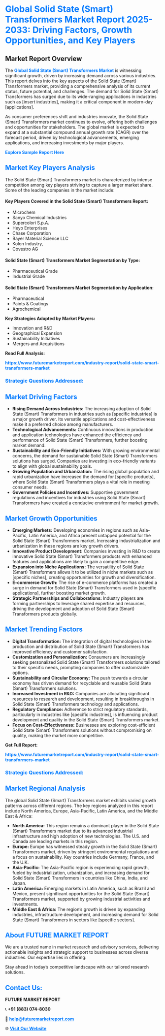 <h1 style="color: #007BFF;">Global Solid State (Smart) Transformers Market Report 2025-2033: Driving Factors, Growth Opportunities, and Key Players</h1>

<section id="overview">
<h2>Market Report Overview</h2>
<p>The <a href="https://www.futuremarketreport.com/industry-report/solid-state-smart-transformers-market" style="color: #007BFF; text-decoration: none;"><strong>Global Solid State (Smart) Transformers Market</strong></a> is witnessing significant growth, driven by increasing demand across various industries. This report delves into the key aspects of the Solid State (Smart) Transformers market, providing a comprehensive analysis of its current status, future potential, and challenges. The demand for Solid State (Smart) Transformers has surged due to its wide-ranging applications in industries such as [insert industries], making it a critical component in modern-day [applications].</p>
<p>As consumer preferences shift and industries innovate, the Solid State (Smart) Transformers market continues to evolve, offering both challenges and opportunities for stakeholders. The global market is expected to expand at a substantial compound annual growth rate (CAGR) over the forecast period, driven by technological advancements, emerging applications, and increasing investments by major players.</p>
</section>

<section id="overview">
<p><a href="https://www.futuremarketreport.com/request-sample/reportId=33658" style="color: #007BFF; text-decoration: none;"><strong>Explore Sample Report Here</strong></a></p>
</section>

<section id="key-players">
<h2 style="color: #007BFF;">Market Key Players Analysis</h2>
<p>The Solid State (Smart) Transformers market is characterized by intense competition among key players striving to capture a larger market share. Some of the leading companies in the market include:</p>
<h4>Key Players Covered in the Solid State (Smart) Transformers Report:</h4>
<ul><li>Microchem</li><li>Sanyo Chemical Industries</li><li>Supercolori S.p.A.</li><li>Heyo Enterprises</li><li>Chase Corporation</li><li>Bayer Material Science LLC</li><li>Kolon Industry,</li><li>Covestro AG</li></ul>
<h4>Solid State (Smart) Transformers Market Segmentation by Type:</h4>
<ul><li>Pharmaceutical Grade</li><li>Industrial Grade</li></ul>

<h4>Solid State (Smart) Transformers Market Segmentation by Application:</h4>
<ul><li>Pharmaceutical</li><li>Paints &amp; Coatings</li><li>Agrochemical</li></ul>
<p><strong>Key Strategies Adopted by Market Players:</strong></p>
<ul>
<li>Innovation and R&D</li>
<li>Geographical Expansion</li>
<li>Sustainability Initiatives</li>
<li>Mergers and Acquisitions</li>
</ul>
</section>

<section>
<p><strong>Read Full Analysis: </strong></p><a href="https://www.futuremarketreport.com/industry-report/solid-state-smart-transformers-market" style="color: #007BFF; text-decoration: none;"><strong>https://www.futuremarketreport.com/industry-report/solid-state-smart-transformers-market</strong></a>
<h3 style="color: #007BFF;">Strategic Questions Addressed:</h3>
</section>

<section id="driving-factors">
<h2 style="color: #007BFF;">Market Driving Factors</h2>
<ul>
<li><strong>Rising Demand Across Industries:</strong> The increasing adoption of Solid State (Smart) Transformers in industries such as [specific industries] is a major growth driver. Its versatile applications and cost-effectiveness make it a preferred choice among manufacturers.</li>
<li><strong>Technological Advancements:</strong> Continuous innovations in production and application technologies have enhanced the efficiency and performance of Solid State (Smart) Transformers, further boosting market demand.</li>
<li><strong>Sustainability and Eco-Friendly Initiatives:</strong> With growing environmental concerns, the demand for sustainable Solid State (Smart) Transformers solutions has surged. Companies are investing in eco-friendly variants to align with global sustainability goals.</li>
<li><strong>Growing Population and Urbanization:</strong> The rising global population and rapid urbanization have increased the demand for [specific products], where Solid State (Smart) Transformers plays a vital role in meeting consumer needs.</li>
<li><strong>Government Policies and Incentives:</strong> Supportive government regulations and incentives for industries using Solid State (Smart) Transformers have created a conducive environment for market growth.</li>
</ul>
</section>

<section id="growth-opportunities">
<h2 style="color: #007BFF;">Market Growth Opportunities</h2>
<ul>
<li><strong>Emerging Markets:</strong> Developing economies in regions such as Asia-Pacific, Latin America, and Africa present untapped potential for the Solid State (Smart) Transformers market. Increasing industrialization and urbanization in these regions are key growth drivers.</li>
<li><strong>Innovative Product Development:</strong> Companies investing in R&D to create innovative Solid State (Smart) Transformers products with enhanced features and applications are likely to gain a competitive edge.</li>
<li><strong>Expansion into Niche Applications:</strong> The versatility of Solid State (Smart) Transformers allows it to be utilized in niche markets such as [specific niches], creating opportunities for growth and diversification.</li>
<li><strong>E-commerce Growth:</strong> The rise of e-commerce platforms has created a surge in demand for Solid State (Smart) Transformers used in [specific applications], further boosting market growth.</li>
<li><strong>Strategic Partnerships and Collaborations:</strong> Industry players are forming partnerships to leverage shared expertise and resources, driving the development and adoption of Solid State (Smart) Transformers products globally.</li>
</ul>
</section>

<section id="trending-factors">
<h2 style="color: #007BFF;">Market Trending Factors</h2>
<ul>
<li><strong>Digital Transformation:</strong> The integration of digital technologies in the production and distribution of Solid State (Smart) Transformers has improved efficiency and customer satisfaction.</li>
<li><strong>Customization and Personalization:</strong> Consumers are increasingly seeking personalized Solid State (Smart) Transformers solutions tailored to their specific needs, prompting companies to offer customizable options.</li>
<li><strong>Sustainability and Circular Economy:</strong> The push towards a circular economy has driven demand for recyclable and reusable Solid State (Smart) Transformers solutions.</li>
<li><strong>Increased Investment in R&D:</strong> Companies are allocating significant resources to research and development, resulting in breakthroughs in Solid State (Smart) Transformers technology and applications.</li>
<li><strong>Regulatory Compliance:</strong> Adherence to strict regulatory standards, particularly in industries like [specific industries], is influencing product development and quality in the Solid State (Smart) Transformers market.</li>
<li><strong>Focus on Cost-Effectiveness:</strong> Businesses are exploring cost-efficient Solid State (Smart) Transformers solutions without compromising on quality, making the market more competitive.</li>
</ul>
</section>

<section>
<p><strong>Get Full Report: </strong></p><a href="https://www.futuremarketreport.com/industry-report/solid-state-smart-transformers-market" style="color: #007BFF; text-decoration: none;"><strong>https://www.futuremarketreport.com/industry-report/solid-state-smart-transformers-market</strong></a>
<h3 style="color: #007BFF;">Strategic Questions Addressed:</h3>
</section>


<section id="regional-analysis">
<h2 style="color: #007BFF;">Market Regional Analysis</h2>
<p>The global Solid State (Smart) Transformers market exhibits varied growth patterns across different regions. The key regions analyzed in this report include North America, Europe, Asia-Pacific, Latin America, and the Middle East & Africa:</p>
<ul>
<li><strong>North America:</strong> This region remains a dominant player in the Solid State (Smart) Transformers market due to its advanced industrial infrastructure and high adoption of new technologies. The U.S. and Canada are leading markets in this region.</li>
<li><strong>Europe:</strong> Europe has witnessed steady growth in the Solid State (Smart) Transformers market, driven by stringent environmental regulations and a focus on sustainability. Key countries include Germany, France, and the U.K.</li>
<li><strong>Asia-Pacific:</strong> The Asia-Pacific region is experiencing rapid growth, fueled by industrialization, urbanization, and increasing demand for Solid State (Smart) Transformers in countries like China, India, and Japan.</li>
<li><strong>Latin America:</strong> Emerging markets in Latin America, such as Brazil and Mexico, present significant opportunities for the Solid State (Smart) Transformers market, supported by growing industrial activities and investments.</li>
<li><strong>Middle East & Africa:</strong> The region’s growth is driven by expanding industries, infrastructure development, and increasing demand for Solid State (Smart) Transformers in sectors like [specific sectors].</li>
</ul>
</section>

<footer>
<h2 style="color: #007BFF;">About FUTURE MARKET REPORT</h2>
<p>We are a trusted name in market research and advisory services, delivering actionable insights and strategic support to businesses across diverse industries. Our expertise lies in offering:</p>

<p>Stay ahead in today’s competitive landscape with our tailored research solutions.</p>

<h2 style="color: #007BFF;">Contact Us:</h2>
<p><strong>FUTURE MARKET REPORT</strong></p>
<p>📞 <strong>+91 (883) 074-8030</strong></p>
<p>📧 <strong><a href="mailto:help@futuremarketreport.com" style="color: #007BFF;">help@futuremarketreport.com</a></strong></p>
<p>🌐 <strong><a href="https://www.futuremarketreport.com/" style="color: #007BFF;">Visit Our Website</a></strong></p>
</footer>